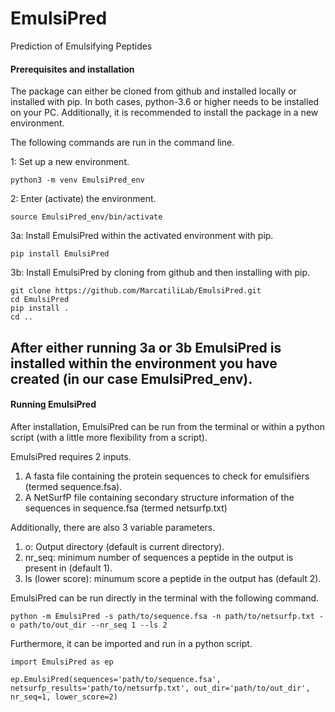 # EmulsiPred
Prediction of Emulsifying Peptides


#### Prerequisites and installation

The package can either be cloned from github and installed 
locally or installed with pip. In both cases, python-3.6 or 
higher needs to be installed on your PC. Additionally, it is 
recommended to install the package in a new environment.

The following commands are run in the command line.

1: Set up a new environment.
    
    python3 -m venv EmulsiPred_env

2: Enter (activate) the environment.

    source EmulsiPred_env/bin/activate

3a: Install EmulsiPred within the activated environment with pip.

    pip install EmulsiPred
    
3b: Install EmulsiPred by cloning from github and then installing with pip.

    git clone https://github.com/MarcatiliLab/EmulsiPred.git
    cd EmulsiPred
    pip install .
    cd ..
    

After either running 3a or 3b EmulsiPred is installed within the
environment you have created (in our case EmulsiPred_env).
---
#### Running EmulsiPred

After installation, EmulsiPred can be run from the terminal or
within a python script (with a little more flexibility from a
script).

EmulsiPred requires 2 inputs.
1) A fasta file containing the protein sequences to check for emulsifiers (termed sequence.fsa).
2) A NetSurfP file containing secondary structure information of the sequences in sequence.fsa (termed netsurfp.txt)  

Additionally, there are also 3 variable parameters. 
1) o: Output directory (default is current directory).
2) nr_seq: minimum number of sequences a peptide in the output is present in (default 1).
3) ls (lower score): minumum score a peptide in the output has (default 2).  

EmulsiPred can be run directly in the terminal with the following
command.

    python -m EmulsiPred -s path/to/sequence.fsa -n path/to/netsurfp.txt -o path/to/out_dir --nr_seq 1 --ls 2
    
Furthermore, it can be imported and run in a python script.

~~~~~~~~~~~~~~~~~~~~~
import EmulsiPred as ep

ep.EmulsiPred(sequences='path/to/sequence.fsa', netsurfp_results='path/to/netsurfp.txt', out_dir='path/to/out_dir', nr_seq=1, lower_score=2)
~~~~~~~~~~~~~~~~~~~~~
